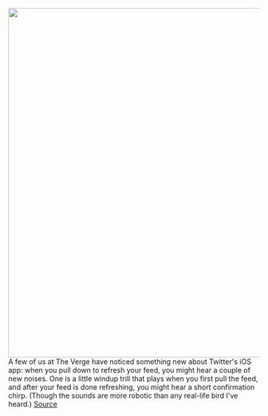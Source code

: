 <img src='https://cdn.vox-cdn.com/thumbor/I4XIkTg3z09t8TOw4KGNZIQcQuk=/0x0:2040x1360/1200x800/filters:focal(857x517:1183x843)/cdn.vox-cdn.com/uploads/chorus_image/image/71123369/acastro_180827_1777_0001.0.jpg' width='700px' /><br/>
A few of us at The Verge have noticed something new about Twitter's iOS app: when you pull down to refresh your feed, you might hear a couple of new noises. One is a little windup trill that plays when you first pull the feed, and after your feed is done refreshing, you might hear a short confirmation chirp. (Though the sounds are more robotic than any real-life bird I've heard.)
<a href='https://www.theverge.com/2022/7/15/23220697/twitter-app-chirps-sounds-refresh'> Source <a/>